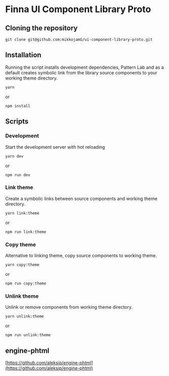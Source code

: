 # Finna UI Component Library Proto
## Cloning the repository
```
git clone git@github.com:mikkojamG/ui-component-library-proto.git
```

## Installation

Running the script installs development dependencies, Pattern Lab and as a default creates symbolic link from the library source components to your working theme directory.

```
yarn
```

or

```
npm install
```

## Scripts

### Development

Start the development server with hot reloading

```
yarn dev
```

or

```
npm run dev
```

### Link theme
Create a symbolic links between source components and working theme directory.
```
yarn link:theme
```
or
```
npm run link:theme
```

### Copy theme
Alternative to linking theme, copy source components to working theme.
```
yarn copy:theme
```
or
```
npm run copy:theme
```

### Unlink theme
Unlink or remove components from working theme directory.

```
yarn unlink:theme
```
or
```
npm run unlink:theme
```

## engine-phtml
[https://github.com/aleksip/engine-phtml](https://github.com/aleksip/engine-phtml)

